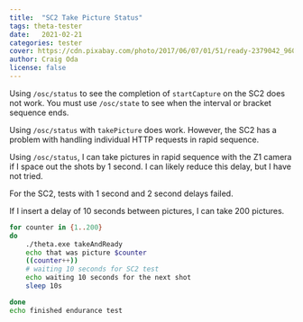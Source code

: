```yaml
---
title:  "SC2 Take Picture Status"
tags: theta-tester
date:   2021-02-21
categories: tester
cover: https://cdn.pixabay.com/photo/2017/06/07/01/51/ready-2379042_960_720.jpg
author: Craig Oda
license: false
---
```


Using `/osc/status` to see the completion of `startCapture` on the SC2 does not work.
You must use `/osc/state` to see when the interval or bracket sequence ends.

Using `/osc/status` with `takePicture` does work.  However, the SC2 has a problem
with handling individual HTTP requests in rapid sequence.

Using `/osc/status`, I can take pictures in rapid sequence with the Z1 camera if I
space out the shots by 1 second.  I can likely reduce this delay, but I have not tried.

For the SC2, tests with 1 second and 2 second delays failed.

If I insert a delay of 10 seconds between pictures, I can take 200 pictures.

```bash
for counter in {1..200}
do
    ./theta.exe takeAndReady
    echo that was picture $counter
    ((counter++))
    # waiting 10 seconds for SC2 test
    echo waiting 10 seconds for the next shot
    sleep 10s

done
echo finished endurance test
```